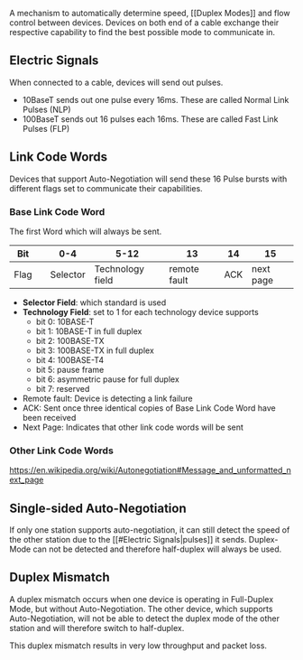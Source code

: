 A mechanism to automatically determine speed, [[Duplex Modes]] and flow control between devices. Devices on both end of a cable exchange their respective capability to find the best possible mode to communicate in.

## Electric Signals
When connected to a cable, devices will send out pulses.
- 10BaseT sends out one pulse every 16ms. These are called Normal Link Pulses (NLP)
- 100BaseT sends out 16 pulses each 16ms. These are called Fast Link Pulses (FLP)

## Link Code Words
Devices that support Auto-Negotiation will send these 16 Pulse bursts with different flags set to communicate their capabilities.

### Base Link Code Word
The first Word which will always be sent.

| Bit |  | 0-4 | 5-12 | 13 | 14 | 15 |
| ---- | ---- | ---- | ---- | ---- | ---- | ---- |
| Flag |  | Selector | Technology field | remote fault | ACK | next page |

- **Selector Field**: which standard is used
- **Technology Field**: set to 1 for each technology device supports
	- bit 0: 10BASE-T
	- bit 1: 10BASE-T in full duplex
	- bit 2: 100BASE-TX
	- bit 3: 100BASE-TX in full duplex
	- bit 4: 100BASE-T4
	- bit 5: pause frame
	- bit 6: asymmetric pause for full duplex
	- bit 7: reserved
- Remote fault: Device is detecting a link failure
- ACK: Sent once three identical copies of Base Link Code Word have been received
- Next Page: Indicates that other link code words will be sent

### Other Link Code Words
<https://en.wikipedia.org/wiki/Autonegotiation#Message_and_unformatted_next_page>

## Single-sided Auto-Negotiation
If only one station supports auto-negotiation, it can still detect the speed of the other station due to the [[#Electric Signals|pulses]] it sends. Duplex-Mode can not be detected and therefore half-duplex will always be used.

## Duplex Mismatch
A duplex mismatch occurs when one device is operating in Full-Duplex Mode, but without Auto-Negotiation. The other device, which supports Auto-Negotiation, will not be able to detect the duplex mode of the other station and will therefore switch to half-duplex.

This duplex mismatch results in very low throughput and packet loss.
